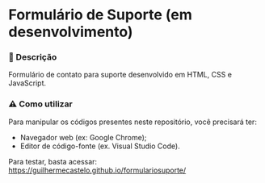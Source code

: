 # Formulário de Suporte (em desenvolvimento)

### 📌 Descrição
Formulário de contato para suporte desenvolvido em HTML, CSS e JavaScript.

### ⚠ Como utilizar
Para manipular os códigos presentes neste repositório, você precisará ter:

- Navegador web (ex: Google Chrome);
- Editor de código-fonte (ex. Visual Studio Code).

Para testar, basta acessar:
<https://guilhermecastelo.github.io/formulariosuporte/>
